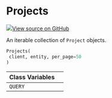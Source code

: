 # Projects



[![](https://www.tensorflow.org/images/GitHub-Mark-32px.png)View source on GitHub](https://www.github.com/wandb/client/tree/latest/wandb/apis/public.py#L1384-L1443)



An iterable collection of `Project` objects.

```python
Projects(
 client, entity, per_page=50
)
```







| Class Variables | |
| :--- | :--- |
| `QUERY` | |

